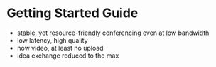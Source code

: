 # Getting Started Guide

- stable, yet resource-friendly conferencing even at low bandwidth
- low latency, high quality
- now video, at least no upload
- idea exchange reduced to the max
